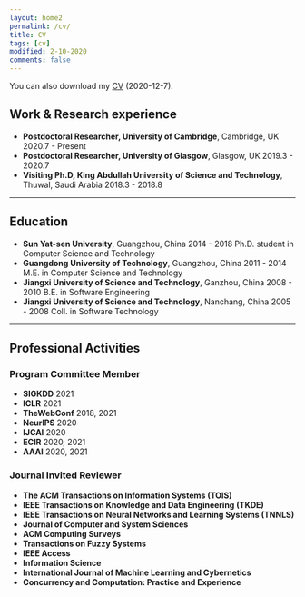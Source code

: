 ```yaml
---
layout: home2
permalink: /cv/
title: CV
tags: [cv]
modified: 2-10-2020
comments: false
---
```


You can also download my [CV](../files/ZaiqiaoMeng_CV_latest.pdf) (2020-12-7).

## Work & Research experience

- **Postdoctoral Researcher, University of Cambridge**, Cambridge, UK 2020.7 - Present
- **Postdoctoral Researcher, University of Glasgow**, Glasgow, UK	2019.3 - 2020.7
- **Visiting Ph.D, King Abdullah University of Science and Technology**, Thuwal, Saudi Arabia	2018.3 - 2018.8

-------
## Education

- **Sun Yat-sen University**, Guangzhou, China	2014 - 2018
  Ph.D. student in Computer Science and Technology
- **Guangdong University of Technology**, Guangzhou, China	2011 - 2014
  M.E. in Computer Science and Technology
- **Jiangxi University of Science and Technology**, Ganzhou, China	2008 - 2010
  B.E. in Software Engineering
- **Jiangxi University of Science and Technology**, Nanchang, China	2005 - 2008
  Coll. in Software Technology

-------

## Professional Activities

### Program Committee Member

- **SIGKDD** 2021
- **ICLR** 2021
- **TheWebConf** 2018, 2021
- **NeurIPS** 2020
- **IJCAI** 2020
- **ECIR** 2020, 2021
- **AAAI** 2020, 2021

### Journal Invited Reviewer

- **The ACM Transactions on Information Systems (TOIS)**
- **IEEE Transactions on Knowledge and Data Engineering (TKDE)**
- **IEEE Transactions on Neural Networks and Learning Systems (TNNLS)**
- **Journal of Computer and System Sciences**
- **ACM Computing Surveys**
- **Transactions on Fuzzy Systems**
- **IEEE Access**
- **Information Science**
- **International Journal of Machine Learning and Cybernetics**
- **Concurrency and Computation: Practice and Experience**

